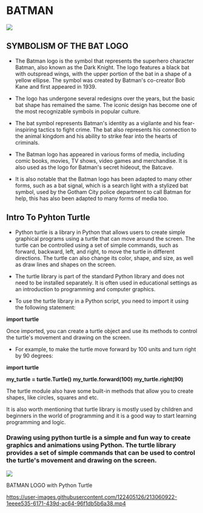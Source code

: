 # BATMAN

<img src="https://coolthemestores.com/wp-content/uploads/2022/04/the-batman-wallpaper-background.jpg">

<h2> SYMBOLISM OF THE BAT LOGO</h2>

* The Batman logo is the symbol that represents the superhero character Batman, also known as the Dark Knight. The logo features a black bat with outspread wings, with the upper portion of the bat in a shape of a yellow ellipse. The symbol was created by Batman's co-creator Bob Kane and first appeared in 1939.

* The logo has undergone several redesigns over the years, but the basic bat shape has remained the same. The iconic design has become one of the most recognizable symbols in popular culture.

* The bat symbol represents Batman's identity as a vigilante and his fear-inspiring tactics to fight crime. The bat also represents his connection to the animal kingdom and his ability to strike fear into the hearts of criminals.

* The Batman logo has appeared in various forms of media, including comic books, movies, TV shows, video games and merchandise. It is also used as the logo for Batman's secret hideout, the Batcave.

* It is also notable that the Batman logo has been adapted to many other forms, such as a bat signal, which is a search light with a stylized bat symbol, used by the Gotham City police department to call Batman for help, this has also been adapted to many forms of media too.


<h2> Intro To Pyhton Turtle </h2>

* Python turtle is a library in Python that allows users to create simple graphical programs using a turtle that can move around the screen. The turtle can be controlled using a set of simple commands, such as forward, backward, left, and right, to move the turtle in different directions. The turtle can also change its color, shape, and size, as well as draw lines and shapes on the screen.

* The turtle library is part of the standard Python library and does not need to be installed separately. It is often used in educational settings as an introduction to programming and computer graphics.

* To use the turtle library in a Python script, you need to import it using the following statement:

**import turtle**

Once imported, you can create a turtle object and use its methods to control the turtle's movement and drawing on the screen.

* For example, to make the turtle move forward by 100 units and turn right by 90 degrees:

**import turtle**

**my_turtle = turtle.Turtle()**
**my_turtle.forward(100)**
**my_turtle.right(90)**

The turtle module also have some built-in methods that allow you to create shapes, like circles, squares and etc.

It is also worth mentioning that turtle library is mostly used by children and beginners in the world of programming and it is a good way to start learning programming and logic.

<h3> Drawing using python turtle is a simple and fun way to create graphics and animations using Python. The turtle library provides a set of simple commands that can be used to control the turtle's movement and drawing on the screen. </h3>

<img src="https://user-images.githubusercontent.com/122405126/213015914-41c08c38-3ef3-4858-84b2-b0c65d1a520a.png">

BATMAN LOGO with Python Turtle



https://user-images.githubusercontent.com/122405126/213060922-1eeee535-6171-439d-ac64-96f1db5b6a38.mp4



